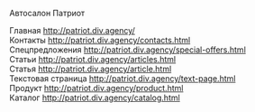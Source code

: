 Автосалон Патриот

Главная http://patriot.div.agency/<br>
Контакты http://patriot.div.agency/contacts.html<br>
Спецпредложения http://patriot.div.agency/special-offers.html<br>
Статьи http://patriot.div.agency/articles.html<br>
Статья http://patriot.div.agency/article.html<br>
Текстовая страница http://patriot.div.agency/text-page.html<br>
Продукт http://patriot.div.agency/product.html<br>
Каталог http://patriot.div.agency/catalog.html<br>